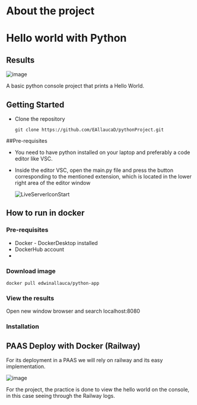 # About the project
# Hello world with Python
## Results

![image](https://github.com/user-attachments/assets/e6f0f29a-86f8-4f7c-a0a4-4f3bb0aa9c1f)

A basic python console project that prints a Hello World.

## Getting Started
* Clone the repository

    ```
    git clone https://github.com/EAllaucaD/pythonProject.git
    ```


##Pre-requisites

* You need to have python installed on your laptop and preferably a code editor like VSC.
* Inside the editor VSC, open the main.py file and press the button corresponding to the mentioned extension, which is located in the lower right area of ​​the editor window

    ![LiveServerIconStart](./public/img/liverServer.png "Deploy page")

## How to run in docker
### Pre-requisites
* Docker - DockerDesktop installed
* DockerHub account
* 
### Download image
```
docker pull edwinallauca/python-app
```

### View the results
Open new window browser and search localhost:8080

### Installation


## PAAS Deploy with Docker (Railway)
For its deployment in a PAAS we will rely on railway and its easy implementation. 

![image](https://github.com/user-attachments/assets/5d08e58c-d659-448e-a14a-336590bb8047)

For the project, the practice is done to view the hello world on the console, in this case seeing through the Railway logs.